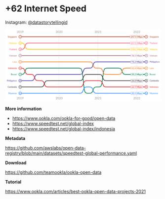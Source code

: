 # +62 Internet Speed

Instagram: [@datastorytellingid](https://instagram.com/datastorytellingid)

![asean internet speed rank](plot/plot-ranking.png)

**More information**

- <https://www.ookla.com/ookla-for-good/open-data>
- <https://www.speedtest.net/global-index>
- <https://www.speedtest.net/global-index/indonesia>

**Metadata**

<https://github.com/awslabs/open-data-registry/blob/main/datasets/speedtest-global-performance.yaml>

**Download**

<https://github.com/teamookla/ookla-open-data>

**Tutorial**

<https://www.ookla.com/articles/best-ookla-open-data-projects-2021>

